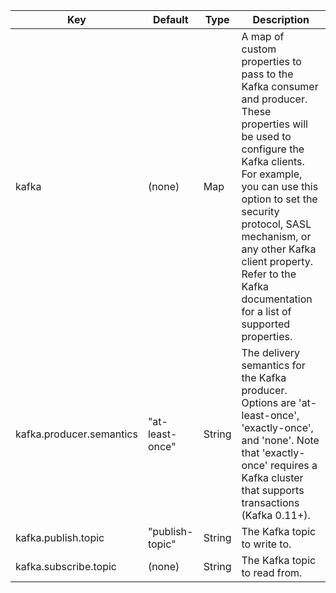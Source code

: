 | Key | Default | Type | Description |
|---|---|---|---|
| kafka  | (none) | Map | A map of custom properties to pass to the Kafka consumer and producer. These properties will be used to configure the Kafka clients. For example, you can use this option to set the security protocol, SASL mechanism, or any other Kafka client property. Refer to the Kafka documentation for a list of supported properties. |
| kafka.producer.semantics  | "at-least-once" | String | The delivery semantics for the Kafka producer. Options are 'at-least-once', 'exactly-once', and 'none'. Note that 'exactly-once' requires a Kafka cluster that supports transactions (Kafka 0.11+). |
| kafka.publish.topic  | "publish-topic" | String | The Kafka topic to write to. |
| kafka.subscribe.topic  | (none) | String | The Kafka topic to read from. |
